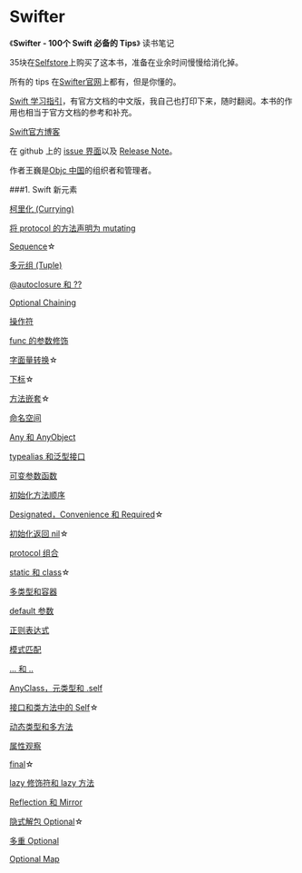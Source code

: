# Swifter

《**Swifter - 100个 Swift 必备的 Tips**》 读书笔记

35块在[Selfstore](https://selfstore.io/)上购买了这本书，准备在业余时间慢慢给消化掉。

所有的 tips 在[Swifter官网](http://swifter.tips/)上都有，但是你懂的。

[Swift 学习指引](http://www.swiftguide.cn/)，有官方文档的中文版，我自己也打印下来，随时翻阅。本书的作用也相当于官方文档的参考和补充。

[Swift官方博客](https://developer.apple.com/swift/blog/)

在 github 上的 [issue 界面](https://github.com/swifter-tips/Public-Issues/issues)以及 [Release Note](https://github.com/swifter-tips/Public-Issues/wiki/Release-Note)。

作者王巍是[Objc 中国](http://objccn.io/)的组织者和管理者。

###1. Swift 新元素

[柯里化 (Currying)](https://github.com/AlonsoZhang/Swifter/blob/master/article/currying.md)

[将 protocol 的方法声明为 mutating](https://github.com/AlonsoZhang/Swifter/blob/master/article/protocol-mutation.md)

[Sequence](https://github.com/AlonsoZhang/Swifter/blob/master/article/sequence.md)☆

[多元组 (Tuple)](https://github.com/AlonsoZhang/Swifter/blob/master/article/tuple.md)

[@autoclosure 和 ??](https://github.com/AlonsoZhang/Swifter/blob/master/article/autoclosure.md)

[Optional Chaining](https://github.com/AlonsoZhang/Swifter/blob/master/article/optional-chaining.md)

[操作符](https://github.com/AlonsoZhang/Swifter/blob/master/article/operator.md)

[func 的参数修饰](https://github.com/AlonsoZhang/Swifter/blob/master/article/func-params.md)

[字面量转换](https://github.com/AlonsoZhang/Swifter/blob/master/article/literal.md)☆

[下标](https://github.com/AlonsoZhang/Swifter/blob/master/article/subscript.md)☆

[方法嵌套](https://github.com/AlonsoZhang/Swifter/blob/master/article/nested-func.md)☆

[命名空间](https://github.com/AlonsoZhang/Swifter/blob/master/article/namespace.md)

[Any 和 AnyObject](https://github.com/AlonsoZhang/Swifter/blob/master/article/any-anyobject.md)

[typealias 和泛型接口](https://github.com/AlonsoZhang/Swifter/blob/master/article/typealias.md)

[可变参数函数](https://github.com/AlonsoZhang/Swifter/blob/master/article/variadic.md)

[初始化方法顺序](https://github.com/AlonsoZhang/Swifter/blob/master/article/init.md)

[Designated，Convenience 和 Required](https://github.com/AlonsoZhang/Swifter/blob/master/article/init-keywords.md)☆

[初始化返回 nil](https://github.com/AlonsoZhang/Swifter/blob/master/article/init-nil.md)☆

[protocol 组合](https://github.com/AlonsoZhang/Swifter/blob/master/article/protocol-composition.md)

[static 和 class](https://github.com/AlonsoZhang/Swifter/blob/master/article/static-class.md)☆

[多类型和容器](https://github.com/AlonsoZhang/Swifter/blob/master/article/multi-collection.md)

[default 参数](https://github.com/AlonsoZhang/Swifter/blob/master/article/default-param.md)

[正则表达式](https://github.com/AlonsoZhang/Swifter/blob/master/article/regex.md)

[模式匹配](https://github.com/AlonsoZhang/Swifter/blob/master/article/pattern-match.md)

[... 和 ..](https://github.com/AlonsoZhang/Swifter/blob/master/article/range.md)

[AnyClass，元类型和 .self](https://github.com/AlonsoZhang/Swifter/blob/master/article/self-anyclass.md)

[接口和类方法中的 Self](https://github.com/AlonsoZhang/Swifter/blob/master/article/use-self.md)☆

[动态类型和多方法](https://github.com/AlonsoZhang/Swifter/blob/master/article/multi-method.md)

[属性观察](https://github.com/AlonsoZhang/Swifter/blob/master/article/property-observer.md)

[final](https://github.com/AlonsoZhang/Swifter/blob/master/article/final.md)☆

[lazy 修饰符和 lazy 方法](https://github.com/AlonsoZhang/Swifter/blob/master/article/lazy.md)

[Reflection 和 Mirror](https://github.com/AlonsoZhang/Swifter/blob/master/article/reflect.md)

[隐式解包 Optional](https://github.com/AlonsoZhang/Swifter/blob/master/article/implicitly-optional.md)☆

[多重 Optional](https://github.com/AlonsoZhang/Swifter/blob/master/article/multiple-optional.md)

[Optional Map](https://github.com/AlonsoZhang/Swifter/blob/master/article/optional-map.md)